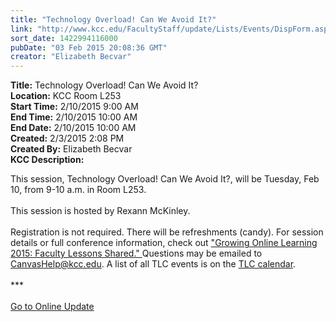 ```yaml
---
title: "​Technology Overload! Can We Avoid It?"
link: "http://www.kcc.edu/FacultyStaff/update/Lists/Events/DispForm.aspx?ID=711"
sort_date: 1422994116000
pubDate: "03 Feb 2015 20:08:36 GMT"
creator: "Elizabeth Becvar"
---
```


<div><b>Title:</b> ​Technology Overload! Can We Avoid It?</div>
<div><b>Location:</b> KCC Room L253</div>
<div><b>Start Time:</b> 2/10/2015 9:00 AM</div>
<div><b>End Time:</b> 2/10/2015 10:00 AM</div>
<div><b>End Date:</b> 2/10/2015 10:00 AM</div>
<div><b>Created:</b> 2/3/2015 2:08 PM</div>
<div><b>Created By:</b> Elizabeth Becvar</div>
<div><b>KCC Description:</b> <div class="ExternalClass192B9C26DF454A24BC27FBA024BEF6D9"><p>​This session, Technology Overload! Can We Avoid It?, will be Tuesday, Feb 10, from 9-10 a.m. in Room L253.<br /><br />This session is hosted by Rexann McKinley.<br /><br />Registration is not required. There will be refreshments (candy). For session details or full conference information, check out <a href="http://ilcco.net/ILCCO/?p=conferences">&quot;Growing Online Learning 2015: Faculty Lessons Shared.&quot; </a>Questions may be emailed to <a href="mailto:CanvasHelp@kcc.edu">CanvasHelp@kcc.edu</a>. A list of all TLC events is on the <a href="/FacultyStaff/departments/ktlc/Pages/tlc-calendar.aspx">TLC calendar</a>.<br /> <br />***<br /><br /><a href="/FacultyStaff/update/Pages/dailyupdate.aspx">Go to Online Update</a></p></div></div>
